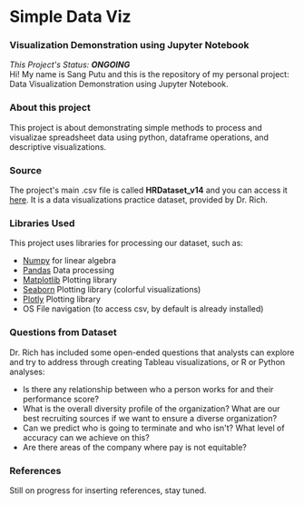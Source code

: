 # Simple Data Viz
### Visualization Demonstration using Jupyter Notebook
_This Project's Status: **ONGOING**_  
Hi! My name is Sang Putu and this is the repository of my personal project: Data Visualization Demonstration using Jupyter Notebook.

### About this project
This project is about demonstrating simple methods to process and visualizae spreadsheet data using python, dataframe operations, and descriptive visualizations.

### Source
The project's main .csv file is called **HRDataset_v14** and you can access it [here](https://www.kaggle.com/rhuebner/human-resources-data-set). It is a data visualizations practice dataset, provided by Dr. Rich.

### Libraries Used
This project uses libraries for processing our dataset, such as:
 - [Numpy](https://numpy.org/install/) for linear algebra
 - [Pandas](https://pypi.org/project/pandas/) Data processing
 - [Matplotlib](https://pypi.org/project/matplotlib/) Plotting library
 - [Seaborn](https://pypi.org/project/seaborn/) Plotting library (colorful visualizations)
 - [Plotly](https://pypi.org/project/plotly/) Plotting library
 - OS File navigation (to access csv, by default is already installed)

### Questions from Dataset
Dr. Rich has included some open-ended questions that analysts can explore and try to address through creating Tableau visualizations, or R or Python analyses:

- Is there any relationship between who a person works for and their performance score?
- What is the overall diversity profile of the organization?
What are our best recruiting sources if we want to ensure a diverse organization?
- Can we predict who is going to terminate and who isn't? What level of accuracy can we achieve on this?
- Are there areas of the company where pay is not equitable?

### References
Still on progress for inserting references, stay tuned.
